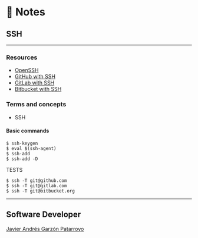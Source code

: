 # :memo: Notes
## SSH
- - -
### Resources
* [OpenSSH](https://www.openssh.com/manual.html)
* [GitHub with SSH](https://docs.github.com/en/authentication/connecting-to-github-with-ssh)
* [GitLab with SSH](https://docs.gitlab.com/ee/ssh/)
* [Bitbucket with SSH](https://support.atlassian.com/bitbucket-cloud/docs/set-up-an-ssh-key/)
### Terms and concepts
* SSH
#### Basic commands
```
$ ssh-keygen
$ eval $(ssh-agent)
$ ssh-add
$ ssh-add -D
```
TESTS
```
$ ssh -T git@github.com
$ ssh -T git@gitlab.com
$ ssh -T git@bitbucket.org
```
- - -
## Software Developer
[Javier Andrés Garzón Patarroyo](https://www.javierandresgp.com)
